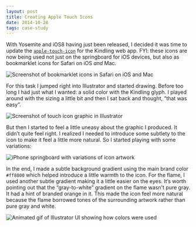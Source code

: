 ```yaml
---
layout: post
title: Creating Apple Touch Icons
date: 2014-10-28
tags: case-study
---
```


With Yosemite and iOS8 having just been released, I decided it was time to update the [`apple-touch-icon`](https://developer.apple.com/library/ios/documentation/AppleApplications/Reference/SafariWebContent/ConfiguringWebApplications/ConfiguringWebApplications.html) for the Kindling web app. FYI: these icons are now being used not just on the springboard for iOS devices, but also as bookmarklet icons for Safari on iOS *and* Mac.

![Screenshot of bookmarklet icons in Safari on iOS and Mac](http://jim-nielsen.com/blog/assets/img/2014/apple-touch-icon-safari-ios.png)

For this task I jumped right into Illustrator and started drawing. Before too long I had just what I wanted: a solid color with the Kindling glyph. I played around with the sizing a little bit and then I sat back and thought, “that was easy”. 

![Screenshot of touch icon graphic in Illustrator](http://jim-nielsen.com/blog/assets/img/2014/apple-touch-icon-unfinished.png "A solid color background and a white logo, easy ... right?")

But then I started to feel a little uneasy about the graphic I produced. It didn’t quite feel right. I realized I needed to introduce some subtlety to the icon to make it feel a little more natural. So I started playing with some variations:

![iPhone springboard with variations of icon artwork](http://jim-nielsen.com/blog/assets/img/2014/apple-touch-icon-in-iphone.jpg "Tweaking size, color, and other minor details in context of the iPhone springboard")

In the end, I made a subtle background gradient using the main brand color `#ff8800` which helped introduce a little warmth to the icon. For the flame, I used another subtle gradient making it a little easier on the eyes. It’s worth pointing out that the “gray-to-white” gradient on the flame wasn't pure gray. It had a hint of branded orange in it. This made the icon feel more natural because the flame borrowed tones of the surrounding artwork rather than pure gray and white.

![Animated gif of Illustrator UI showing how colors were used](http://jim-nielsen.com/blog/assets/img/2014/apple-touch-icon-illustrator.png)